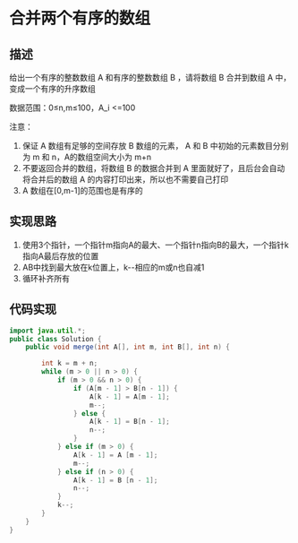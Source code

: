 # 合并两个有序的数组
## 描述
给出一个有序的整数数组 A 和有序的整数数组 B ，请将数组 B 合并到数组 A 中，变成一个有序的升序数组

数据范围：0≤n,m≤100，A_i <=100

注意：
1. 保证 A 数组有足够的空间存放 B 数组的元素， A 和 B 中初始的元素数目分别为 m 和 n，A的数组空间大小为 m+n
2. 不要返回合并的数组，将数组 B 的数据合并到 A 里面就好了，且后台会自动将合并后的数组 A 的内容打印出来，所以也不需要自己打印
3. A 数组在[0,m-1]的范围也是有序的

## 实现思路
1. 使用3个指针，一个指针m指向A的最大、一个指针n指向B的最大，一个指针k指向A最后存放的位置
2. AB中找到最大放在k位置上，k--相应的m或n也自减1
3. 循环补齐所有

## 代码实现
```java
import java.util.*;
public class Solution {
    public void merge(int A[], int m, int B[], int n) {

        int k = m + n;
        while (m > 0 || n > 0) {
            if (m > 0 && n > 0) {
                if (A[m - 1] > B[n - 1]) {
                    A[k - 1] = A[m - 1];
                    m--;
                } else {
                    A[k - 1] = B[n - 1];
                    n--;
                }
            } else if (m > 0) {
                A[k - 1] = A [m - 1];
                m--;
            } else if (n > 0) {
                A[k - 1] = B [n - 1];
                n--;
            }
            k--;
        }
    }
}
```